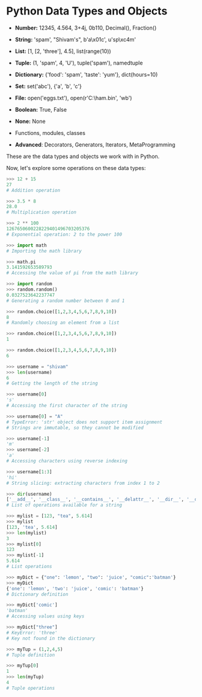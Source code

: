 # Python Data Types and Objects

- **Number:** 12345, 4.564, 3+4j, 0b110, Decimal(), Fraction()
- **String:** 'spam', "Shivam's", b'a\x01c', u'sp\xc4m'
- **List:** [1, [2, 'three'], 4.5], list(range(10))
- **Tuple:** (1, 'spam', 4, 'U'), tuple('spam'), namedtuple
- **Dictionary:** {'food': 'spam', 'taste': 'yum'}, dict(hours=10)
- **Set:** set('abc'), {'a', 'b', 'c'}
- **File:** open('eggs.txt'), open(r'C:\ham.bin', 'wb')
- **Boolean:** True, False
- **None:** None

- Functions, modules, classes
- **Advanced**: Decorators, Generators, Iterators, MetaProgramming

These are the data types and objects we work with in Python.

Now, let's explore some operations on these data types:

```python
>>> 12 + 15
27
# Addition operation

>>> 3.5 * 8
28.0
# Multiplication operation

>>> 2 ** 100
1267650600228229401496703205376
# Exponential operation: 2 to the power 100

>>> import math
# Importing the math library

>>> math.pi
3.141592653589793
# Accessing the value of pi from the math library

>>> import random
>>> random.random()
0.0327523642237747
# Generating a random number between 0 and 1

>>> random.choice([1,2,3,4,5,6,7,8,9,10])
8
# Randomly choosing an element from a list

>>> random.choice([1,2,3,4,5,6,7,8,9,10])
1

>>> random.choice([1,2,3,4,5,6,7,8,9,10])
6

>>> username = "shivam"
>>> len(username)
6
# Getting the length of the string

>>> username[0]
's'
# Accessing the first character of the string

>>> username[0] = "A"
# TypeError: 'str' object does not support item assignment
# Strings are immutable, so they cannot be modified

>>> username[-1]
'm'
>>> username[-2]
'a'
# Accessing characters using reverse indexing

>>> username[1:3]
'hi'
# String slicing: extracting characters from index 1 to 2

>>> dir(username)
['__add__', '__class__', '__contains__', '__delattr__', '__dir__', '__doc__', '__eq__', '__format__', '__ge__', '__getattribute__', '__getitem__', '__getnewargs__', '__getstate__', '__gt__', '__hash__', '__init__', '__init_subclass__', '__iter__', '__le__', '__len__', '__lt__', '__mod__', '__mul__', '__ne__', '__new__', '__reduce__', '__reduce_ex__', '__repr__', '__rmod__', '__rmul__', '__setattr__', '__sizeof__', '__str__', '__subclasshook__', 'capitalize', 'casefold', 'center', 'count', 'encode', 'endswith', 'expandtabs', 'find', 'format', 'format_map', 'index', 'isalnum', 'isalpha', 'isascii', 'isdecimal', 'isdigit', 'isidentifier', 'islower', 'isnumeric', 'isprintable', 'isspace', 'istitle', 'isupper', 'join', 'ljust', 'lower', 'lstrip', 'maketrans', 'partition', 'removeprefix', 'removesuffix', 'replace', 'rfind', 'rindex', 'rjust', 'rpartition', 'rsplit', 'rstrip', 'split', 'splitlines', 'startswith', 'strip', 'swapcase', 'title', 'translate', 'upper', 'zfill']
# List of operations available for a string

>>> mylist = [123, "tea", 5.614]
>>> mylist
[123, 'tea', 5.614]
>>> len(mylist)
3
>>> mylist[0]
123
>>> mylist[-1]
5.614
# List operations

>>> myDict = {"one": 'lemon', "two": 'juice', "comic":'batman'}
>>> myDict
{'one': 'lemon', 'two': 'juice', 'comic': 'batman'}
# Dictionary definition

>>> myDict['comic']
'batman'
# Accessing values using keys

>>> myDict["three"]
# KeyError: 'three'
# Key not found in the dictionary

>>> myTup = (1,2,4,5)
# Tuple definition

>>> myTup[0]
1
>>> len(myTup)
4
# Tuple operations
```
